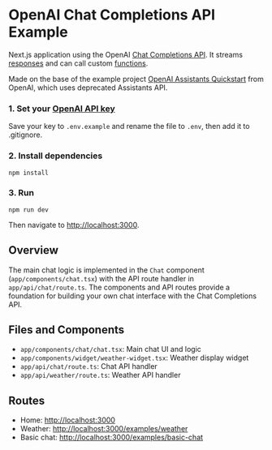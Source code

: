 # OpenAI Chat Completions API Example

Next.js application using the OpenAI [Chat Completions API](https://platform.openai.com/docs/guides/chat). It streams [responses](https://platform.openai.com/docs/api-reference/chat/streaming) and can call custom [functions](https://platform.openai.com/docs/guides/function-calling).

Made on the base of the example project [OpenAI Assistants Quickstart](https://github.com/openai/openai-assistants-quickstart) from OpenAI, which uses deprecated Assistants API.

### 1. Set your [OpenAI API key](https://platform.openai.com/api-keys)

Save your key to `.env.example` and rename the file to `.env`, then add it to .gitignore.

### 2. Install dependencies

```shell
npm install
```

### 3. Run

```shell
npm run dev
```

Then navigate to [http://localhost:3000](http://localhost:3000).

## Overview

The main chat logic is implemented in the `Chat` component (`app/components/chat.tsx`) with the API route handler in `app/api/chat/route.ts`. The components and API routes provide a foundation for building your own chat interface with the Chat Completions API.

## Files and Components

-   `app/components/chat/chat.tsx`: Main chat UI and logic
-   `app/components/widget/weather-widget.tsx`: Weather display widget
-   `app/api/chat/route.ts`: Chat API handler
-   `app/api/weather/route.ts`: Weather API handler

## Routes

-   Home: [http://localhost:3000](http://localhost:3000)
-   Weather: [http://localhost:3000/examples/weather](http://localhost:3000/examples/weather)
-   Basic chat: [http://localhost:3000/examples/basic-chat](http://localhost:3000/api/basic-chat)
